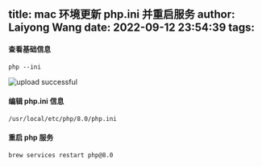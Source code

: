 title: mac 环境更新 php.ini 并重启服务
author: Laiyong Wang
date: 2022-09-12 23:54:39
tags:
---
#### 查看基础信息
```
php --ini
```

![upload successful](/images/pasted-17.png)
#### 编辑 php.ini 信息
```
/usr/local/etc/php/8.0/php.ini
```
#### 重启 php 服务
```
brew services restart php@8.0
```
